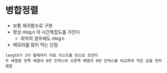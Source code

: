 # 병합정렬
- 보통 재귀함수로 구현
- 항상 $n\log{n}$ 의 시간복잡도를 가진다
  - 최악의 경우에도 $n\log{n}$
- 메모리를 많이 먹는 단점
```text
length가 1이 될때까지 자료 리스트를 반으로 쪼갠다
두 배열중 왼쪽 배열의 0번 인덱스와 오른쪽 배열의 0번 인덱스를 비교하여 적은 값을 먼저 병합
```
